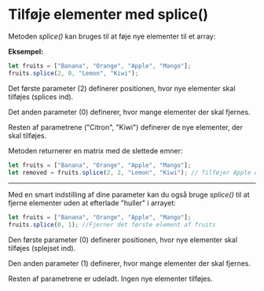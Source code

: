 # Tilføje elementer med splice()
Metoden *splice()* kan bruges til at føje nye elementer til et array:

**Eksempel:**

```js
let fruits = ["Banana", "Orange", "Apple", "Mango"];
fruits.splice(2, 0, "Lemon", "Kiwi");
```

Det første parameter (2) definerer positionen, hvor nye elementer skal tilføjes (splices ind).

Det anden parameter (0) definerer, hvor mange elementer der skal fjernes.

Resten af parametrene ("Citron", "Kiwi") definerer de nye elementer, der skal tilføjes.

Metoden returnerer en matrix med de slettede emner:

```js
let fruits = ["Banana", "Orange", "Apple", "Mango"];
let removed = fruits.splice(2, 2, "Lemon", "Kiwi"); // Tilføjer Apple og Mango til removed 
```
___
Med en smart indstilling af dine parameter kan du også bruge *splice()* til at fjerne elementer uden at efterlade "huller" i arrayet:
```js
let fruits = ["Banana", "Orange", "Apple", "Mango"];
fruits.splice(0, 1); //Fjerner det første element af fruits
```
Den første parameter (0) definerer positionen, hvor nye elementer skal tilføjes (splejset ind).

Den anden parameter (1) definerer, hvor mange elementer der skal fjernes.

Resten af parametrene er udeladt. Ingen nye elementer tilføjes.

